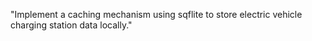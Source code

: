 "Implement a caching mechanism using sqflite to store electric vehicle charging station data locally."